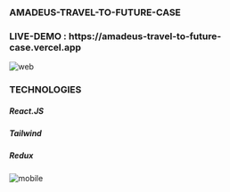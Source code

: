 <h3>AMADEUS-TRAVEL-TO-FUTURE-CASE</h3>
<h3>LIVE-DEMO : https://amadeus-travel-to-future-case.vercel.app </h3>

![web](https://github.com/tolgacaner/AMADEUS-TRAVEL-TO-FUTURE-CASE/assets/32438670/62240ab5-1092-499a-8a54-cddf61f16a61)

<h3>TECHNOLOGIES</h3>
<h5>React.JS</h5>
<h5>Tailwind</h5>
<h5>Redux</h5>

![mobile](https://github.com/tolgacaner/AMADEUS-TRAVEL-TO-FUTURE-CASE/assets/32438670/faf91bfa-830c-4663-a36b-36b3a281e69f)
